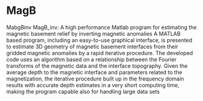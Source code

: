 # MagB
MabgBinv
MagB_inv: A high performance Matlab program for estimating the magnetic basement relief by inverting magnetic anomalies
A MATLAB based program, including an easy-to-use graphical interface, is presented to estimate 3D geometry of magnetic basement interfaces from their gridded magnetic anomalies by a rapid iterative procedure.
The developed code uses an algorithm based on a relationship between the Fourier transforms of the magnetic data and the interface topography.
Given the average depth to the magnetic interface and parameters related to the magnetization, the iterative procedure built up in the frequency domain results with accurate depth estimates in a very short computing time, making the program capable also for handling large data sets
